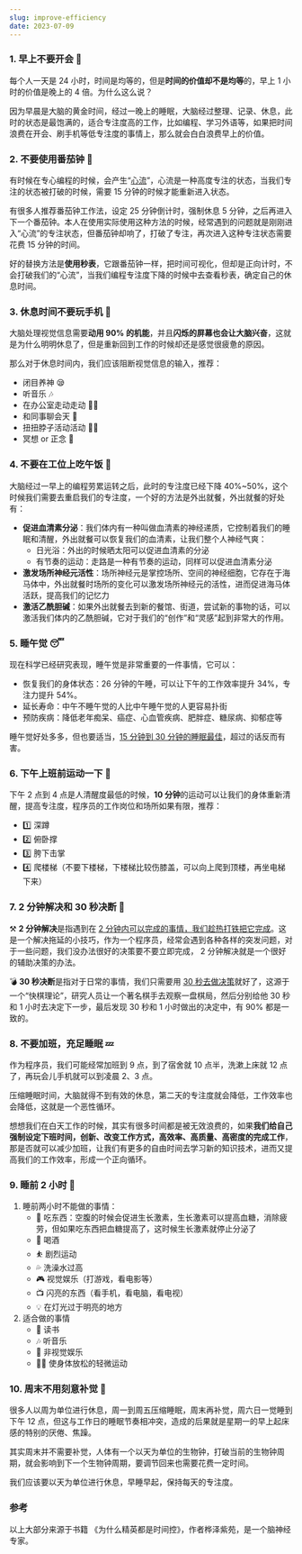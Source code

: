 ```yaml
---
slug: improve-efficiency
date: 2023-07-09
---
```


### 1. 早上不要开会 📅

每个人一天是 24 小时，时间是均等的，但是**时间的价值却不是均等**的，早上 1 小时的价值是晚上的 4 倍。为什么这么说？

因为早晨是大脑的黄金时间，经过一晚上的睡眠，大脑经过整理、记录、休息，此时的状态是最饱满的，适合专注度高的工作，比如编程、学习外语等，如果把时间浪费在开会、刷手机等低专注度的事情上，那么就会白白浪费早上的价值。

### 2. 不要使用番茄钟 🍅

有时候在专心编程的时候，会产生“<u>心流</u>”，心流是一种高度专注的状态，当我们专注的状态被打破的时候，需要 15 分钟的时候才能重新进入状态。

有很多人推荐番茄钟工作法，设定 25 分钟倒计时，强制休息 5 分钟，之后再进入下一个番茄钟。本人在使用实际使用这种方法的时候，经常遇到的问题就是刚刚进入“心流”的专注状态，但番茄钟却响了，打破了专注，再次进入这种专注状态需要花费 15 分钟的时间。

好的替换方法是**使用秒表**，它跟番茄钟一样，把时间可视化，但却是正向计时，不会打破我们的“心流”，当我们编程专注度下降的时候中去查看秒表，确定自己的休息时间。

### 3. 休息时间不要玩手机 📱

大脑处理视觉信息需要**动用 90% 的机能**，并且**闪烁的屏幕也会让大脑兴奋**，这就是为什么明明休息了，但是重新回到工作的时候却还是感觉很疲惫的原因。

那么对于休息时间内，我们应该阻断视觉信息的输入，推荐：
- 闭目养神 😪
- 听音乐 🎶
- 在办公室走动走动 🏃‍♂️
- 和同事聊会天 💑
- 扭扭脖子活动活动 💁‍♂️
- 冥想 or 正念 🧘

### 4. 不要在工位上吃午饭 🥣

大脑经过一早上的编程劳累运转之后，此时的专注度已经下降 40%~50%，这个时候我们需要去重启我们的专注度，一个好的方法是外出就餐，外出就餐的好处有：
- **促进血清素分泌**：我们体内有一种叫做血清素的神经递质，它控制着我们的睡眠和清醒，外出就餐可以恢复我们的血清素，让我们整个人神经气爽：
	- 日光浴：外出的时候晒太阳可以促进血清素的分泌
	- 有节奏的运动：走路是一种有节奏的运动，同样可以促进血清素分泌
- **激发场所神经元活性**：场所神经元是掌控场所、空间的神经细胞，它存在于海马体中，外出就餐时场所的变化可以激发场所神经元的活性，进而促进海马体活跃，提高我们的记忆力
- **激活乙酰胆碱**：如果外出就餐去到新的餐馆、街道，尝试新的事物的话，可以激活我们体内的乙酰胆碱，它对于我们的“创作”和“灵感”起到非常大的作用。


### 5. 睡午觉 😴

现在科学已经研究表现，睡午觉是非常重要的一件事情，它可以：
- 恢复我们的身体状态：26 分钟的午睡，可以让下午的工作效率提升 34%，专注力提升 54%。
- 延长寿命：中午不睡午觉的人比中午睡午觉的人更容易扑街
- 预防疾病：降低老年痴呆、癌症、心血管疾病、肥胖症、糖尿病、抑郁症等

睡午觉好处多多，但也要适当，<u>15 分钟到 30 分钟的睡眠最佳</u>，超过的话反而有害。

### 6. 下午上班前运动一下 🚴

下午 2 点到 4 点是人清醒度最低的时候，**10 分钟**的运动可以让我们的身体重新清醒，提高专注度，程序员的工作岗位和场所如果有限，推荐：
- 1️⃣ 深蹲 
- 2️⃣ 俯卧撑
- 3️⃣ 胯下击掌
- 4️⃣ 爬楼梯（不要下楼梯，下楼梯比较伤膝盖，可以向上爬到顶楼，再坐电梯下来）

### 7. 2 分钟解决和 30 秒决断 🖖

⚒️ **2 分钟解决**是指遇到在 <u>2 分钟内可以完成的事情，我们趁热打铁把它完成</u>。这是一个解决拖延的小技巧，作为一个程序员，经常会遇到各种各样的突发问题，对于一些问题，我们没办法很好的决策要不要立即完成， 2 分钟解决就是一个很好的辅助决策的办法。

💣 **30 秒决断**是指对于日常的事情，我们只需要用 <u>30 秒去做决策</u>就好了，这源于一个“快棋理论”，研究人员让一个著名棋手去观察一盘棋局，然后分别给他 30 秒和 1 小时去决定下一步，最后发现 30 秒和 1 小时做出的决定中，有 90% 都是一致的。

### 8. 不要加班，充足睡眠 💤

作为程序员，我们可能经常加班到 9 点，到了宿舍就 10 点半，洗漱上床就 12 点了，再玩会儿手机就可以到凌晨 2、3 点。

压缩睡眠时间，大脑就得不到有效的休息，第二天的专注度就会降低，工作效率也会降低，这就是一个恶性循环。

想想我们在白天工作的时候，其实有很多时间都是被无效浪费的，如果**我们给自己强制设定下班时间，创新、改变工作方式，高效率、高质量、高密度的完成工作**，那是否就可以减少加班，让我们有更多的自由时间去学习新的知识技术，进而又提高我们的工作效率，形成一个正向循环。


### 9. 睡前 2 小时 🛌

1. 睡前两小时不能做的事情：
	- 🍲 吃东西：空腹的时候会促进生长激素，生长激素可以提高血糖，消除疲劳，但如果吃东西把血糖提高了，这时候生长激素就停止分泌了
	- 🥃 喝酒
	- ⛹️ 剧烈运动
	- 💦 洗澡水过高
	- 🎮 视觉娱乐（打游戏，看电影等）
	- 📺 闪亮的东西（看手机，看电脑，看电视）
	- 💡 在灯光过于明亮的地方
2.  适合做的事情
	- 📖 读书
	- 🎶 听音乐
	- 🎨 非视觉娱乐
	- 🧘‍♂️ 使身体放松的轻微运动


### 10. 周末不用刻意补觉 🚫

 很多人以周为单位进行休息，周一到周五压缩睡眠，周末再补觉，周六日一觉睡到下午 12 点，但这与工作日的睡眠节奏相冲突，造成的后果就是星期一的早上起床感的特别的厌倦、焦躁。

其实周末并不需要补觉，人体有一个以天为单位的生物钟，打破当前的生物钟周期，就会影响到下一个生物钟周期，要调节回来也需要花费一定时间。

我们应该要以天为单位进行休息，早睡早起，保持每天的专注度。

### 参考

以上大部分来源于书籍 《为什么精英都是时间控》，作者桦泽紫苑，是一个脑神经专家。